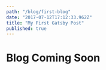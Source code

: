 ```yaml
---
path: "/blog/first-blog"
date: "2017-07-12T17:12:33.962Z"
title: "My First Gatsby Post"
published: true
---
```


# Blog Coming Soon
